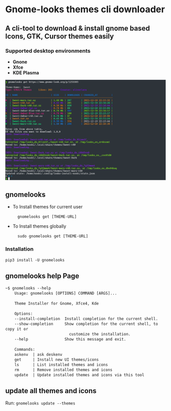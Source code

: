 # Gnome-looks themes cli downloader

## A cli-tool to download & install gnome based Icons, GTK, Cursor themes easily

### Supported desktop environments

- **Gnone**
- **Xfce**
- **KDE Plasma**

![image 1](https://raw.githubusercontent.com/Rishang/gnome-theme-installer/master/.github/images/get.png)

## gnomelooks



- To Install themes for current user
        
        gnomelooks get [THEME-URL]

- To Install themes globally

        sudo gnomelooks get [THEME-URL]

### Installation

    pip3 install -U gnomelooks

## gnomelooks help Page

    ~$ gnomelooks --help
        Usage: gnomelooks [OPTIONS] COMMAND [ARGS]...

        Theme Installer for Gnome, Xfce4, Kde 

        Options:
        --install-completion  Install completion for the current shell.
        --show-completion     Show completion for the current shell, to copy it or
                                customize the installation.
        --help                Show this message and exit.

        Commands:
        askenv  | ask deskenv
        get     | Install new UI themes/icons
        ls      | List installed themes and icons
        rm      | Remove installed themes and icons
        update  | Update installed themes and icons via this tool

## update all themes and icons

Run: `gnomelooks update --themes`
